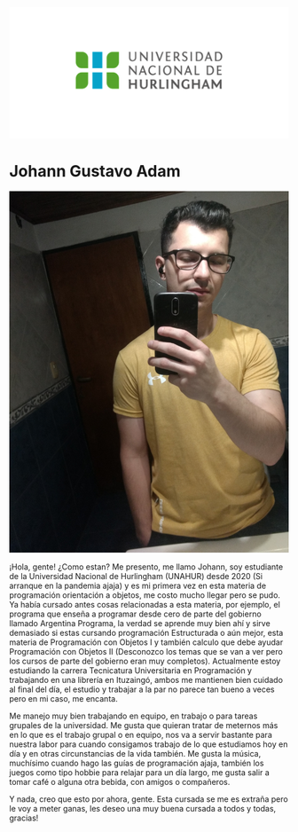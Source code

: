 ![Logo UNAHUR](./assets/UNAHUR.png)

# Johann Gustavo Adam

![JohannAdam](./assets/JohannAdam.jpg)

¡Hola, gente! ¿Como estan? Me presento, me llamo Johann, soy estudiante de la Universidad Nacional de Hurlingham (UNAHUR) desde 2020 (Si arranque en la pandemia ajaja) y es mi primera vez en esta materia de programación orientación a objetos, me costo mucho llegar pero se pudo. Ya había cursado antes cosas relacionadas a esta materia, por ejemplo, el programa que enseña a programar desde cero de parte del gobierno llamado Argentina Programa, la verdad se aprende muy bien ahí y sirve demasiado si estas cursando programación Estructurada o aún mejor, esta materia de Programación con Objetos I y también calculo que debe ayudar Programación con Objetos II (Desconozco los temas que se van a ver pero los cursos de parte del gobierno eran muy completos).
Actualmente estoy estudiando la carrera Tecnicatura Universitaria en Programación y trabajando en una librería en Ituzaingó, ambos me mantienen bien cuidado al final del día, el estudio y trabajar a la par no parece tan bueno a veces pero en mi caso, me encanta.

Me manejo muy bien trabajando en equipo, en trabajo o para tareas grupales de la universidad. Me gusta que quieran tratar de meternos más en lo que es el trabajo grupal o en equipo, nos va a servir bastante para nuestra labor para cuando consigamos trabajo de lo que estudiamos hoy en día y en otras circunstancias de la vida también. Me gusta la música, muchísimo cuando hago las guías de programación ajaja, también los juegos como tipo hobbie para relajar para un día largo, me gusta salir a tomar café o alguna otra bebida, con amigos o compañeros.

Y nada, creo que esto por ahora, gente. Esta cursada se me es extraña pero le voy a meter ganas, les deseo una muy buena cursada a todos y todas, gracias! 


